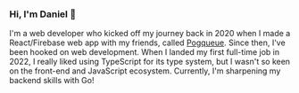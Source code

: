 ### Hi, I'm Daniel 👋

I'm a web developer who kicked off my journey back in 2020 when I made a React/Firebase web app with my friends, called [Pogqueue](https://github.com/danielzairin/virtual-queue). Since then, I've been hooked on web development. When I landed my first full-time job in 2022, I really liked using TypeScript for its type system, but I wasn't so keen on the front-end and JavaScript ecosystem. Currently, I'm sharpening my backend skills with Go!
